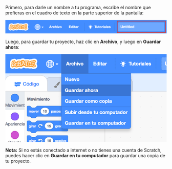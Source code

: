Primero, para darle un nombre a tu programa, escribe el nombre que prefieras en el cuadro de texto en la parte superior de la pantalla:

![El cuadro del nombre del proyecto resaltado.](images/name-annotated.png)

Luego, para guardar tu proyecto, haz clic en **Archivo**, y luego en **Guardar ahora**:

![Seleccionando 'Guardar ahora' en el menú 'Archivo'.](images/save.png)

**Nota:** Si no estás conectado a internet o no tienes una cuenta de Scratch, puedes hacer clic en **Guardar en tu computador** para guardar una copia de tu proyecto.